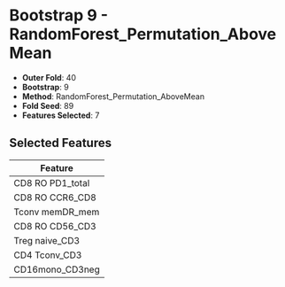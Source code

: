 # Bootstrap 9 - RandomForest_Permutation_AboveMean

- **Outer Fold**: 40
- **Bootstrap**: 9
- **Method**: RandomForest_Permutation_AboveMean
- **Fold Seed**: 89
- **Features Selected**: 7

## Selected Features

| Feature |
|---------|
| CD8 RO PD1_total |
| CD8 RO CCR6_CD8 |
| Tconv memDR_mem |
| CD8 RO CD56_CD3 |
| Treg naive_CD3 |
| CD4 Tconv_CD3 |
| CD16mono_CD3neg |
